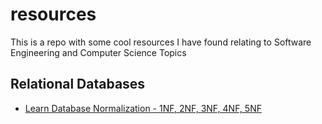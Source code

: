 # resources

This is a repo with some cool resources I have found relating to Software Engineering and Computer Science Topics

## Relational Databases

- [Learn Database Normalization - 1NF, 2NF, 3NF, 4NF, 5NF](https://www.youtube.com/watch?v=GFQaEYEc8_8)
